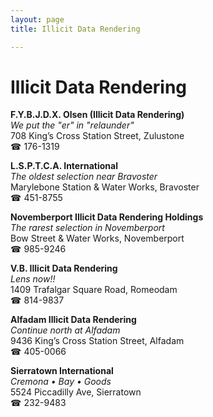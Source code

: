 ```yaml
---
layout: page 
title: Illicit Data Rendering

---
```



# Illicit Data Rendering


 **F.Y.B.J.D.X. Olsen (Illicit Data Rendering)**  
_We put the "er" in "relaunder"_  
708 King’s Cross Station Street, Zulustone  
☎ 176-1319

**L.S.P.T.C.A. International**  
_The oldest selection near Bravoster_  
Marylebone Station & Water Works, Bravoster  
☎ 451-8755

**Novemberport Illicit Data Rendering Holdings**  
_The rarest selection in Novemberport_  
Bow Street & Water Works, Novemberport  
☎ 985-9246

**V.B. Illicit Data Rendering**  
_Lens now!!_  
1409 Trafalgar Square Road, Romeodam  
☎ 814-9837

**Alfadam Illicit Data Rendering**  
_Continue north at Alfadam_  
9436 King’s Cross Station Street, Alfadam  
☎ 405-0066

**Sierratown International**  
_Cremona • Bay • Goods_  
5524 Piccadilly Ave, Sierratown  
☎ 232-9483

